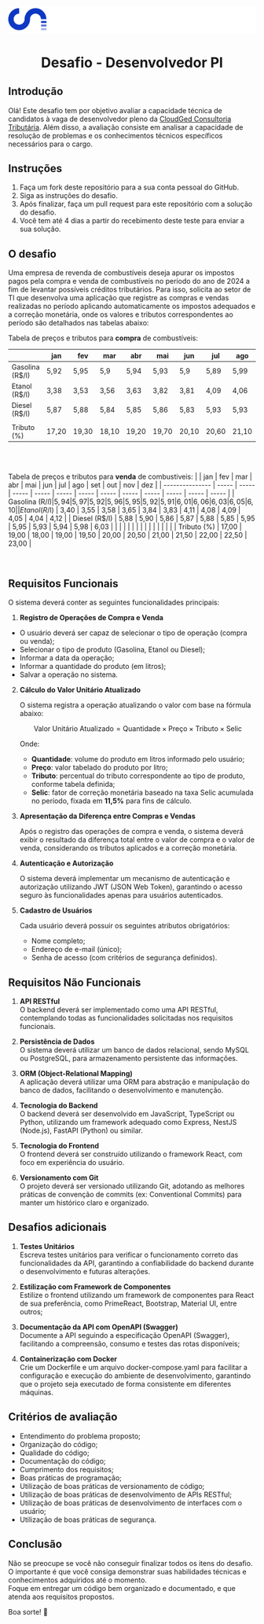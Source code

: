 
[![Logo](logo.png)](www.cloudged.com.br)

<h1 style="text-align: center;">Desafio - Desenvolvedor Pl</h1>

## Introdução

Olá! Este desafio tem por objetivo avaliar a capacidade técnica de candidatos à vaga de desenvolvedor pleno da [CloudGed Consultoria Tributária](www.cloudged.com.br). Além disso, a avaliação consiste em analisar a capacidade de resolução de problemas e os conhecimentos técnicos específicos necessários para o cargo.

## Instruções

1.  Faça um fork deste repositório para a sua conta pessoal do GitHub.
2.  Siga as instruções do desafio.
3.  Após finalizar, faça um pull request para este repositório com a solução do desafio.
4.  Você tem até 4 dias a partir do recebimento deste teste para enviar a sua solução.

## O desafio
Uma empresa de revenda de combustíveis deseja apurar os impostos pagos pela compra e venda de combustíveis no período do ano de 2024 a fim de levantar possíveis créditos tributários. Para isso, solicita ao setor de TI que desenvolva uma aplicação que registre as compras e vendas realizadas no período aplicando automaticamente os impostos adequados e a correção monetária, onde os valores e tributos correspondentes ao período são detalhados nas tabelas abaixo:
</br>

Tabela de preços e tributos para **compra** de combustíveis:

|                 | jan   | fev   | mar   | abr   | mai   | jun   | jul   | ago   | set   | out   | nov   | dez   |
| --------------- | ----- | ----- | ----- | ----- | ----- | ----- | ----- | ----- | ----- | ----- | ----- | ----- |
| Gasolina (R$/l) | 5,92  | 5,95  | 5,9   | 5,94  | 5,93  | 5,9   | 5,89  | 5,99  | 6,04  | 6,01  | 6,03  | 6,08  |
| Etanol (R$/l)   | 3,38  | 3,53  | 3,56  | 3,63  | 3,82  | 3,81  | 4,09  | 4,06  | 4,07  | 4,03  | 4,02  | 4,10  |
| Diesel (R$/l)   | 5,87  | 5,88  | 5,84  | 5,85  | 5,86  | 5,83  | 5,93  | 5,93  | 5,91  | 5,92  | 5,96  | 6,01  |
|                 |       |       |       |       |       |       |       |       |       |       |       |       |
| Tributo (%)     | 17,20 | 19,30 | 18,10 | 19,20 | 19,70 | 20,10 | 20,60 | 21,10 | 21,60 | 22,10 | 22,60 | 23,10 |

</br>
</br>

Tabela de preços e tributos para **venda** de combustiveis:
|                 | jan   | fev   | mar   | abr   | mai   | jun   | jul   | ago   | set   | out   | nov   | dez   |
| --------------- | ----- | ----- | ----- | ----- | ----- | ----- | ----- | ----- | ----- | ----- | ----- | ----- |
| Gasolina (R$/l) | 5,94  | 5,97  | 5,92  | 5,96  | 5,95  | 5,92  | 5,91  | 6,01  | 6,06  | 6,03  | 6,05  | 6,10  |
| Etanol (R$/l)   | 3,40  | 3,55  | 3,58  | 3,65  | 3,84  | 3,83  | 4,11  | 4,08  | 4,09  | 4,05  | 4,04  | 4,12  |
| Diesel (R$/l)   | 5,88  | 5,90  | 5,86  | 5,87  | 5,88  | 5,85  | 5,95  | 5,95  | 5,93  | 5,94  | 5,98  | 6,03  |
|                 |       |       |       |       |       |       |       |       |       |       |       |       |
| Tributo (%)     | 17,00 | 19,00 | 18,00 | 19,00 | 19,50 | 20,00 | 20,50 | 21,00 | 21,50 | 22,00 | 22,50 | 23,00 |

</br>

## Requisitos Funcionais
O sistema deverá conter as seguintes funcionalidades principais:
1. **Registro de Operações de Compra e Venda**

* O usuário deverá ser capaz de selecionar o tipo de operação (compra ou venda);
* Selecionar o tipo de produto (Gasolina, Etanol ou Diesel);
* Informar a data da operação;
* Informar a quantidade do produto (em litros);
* Salvar a operação no sistema.

2. **Cálculo do Valor Unitário Atualizado**

    O sistema registra a operação atualizando o valor com base na fórmula abaixo:

	$$\text{Valor Unitário Atualizado} = \text{Quantidade} \times \text{Preço} \times \text{Tributo} \times \text{Selic}
$$

    Onde:  
    - **Quantidade**: volume do produto em litros informado pelo usuário;  
    - **Preço**: valor tabelado do produto por litro;  
    - **Tributo**: percentual do tributo correspondente ao tipo de produto, conforme tabela definida;  
    - **Selic**: fator de correção monetária baseado na taxa Selic acumulada no período, fixada em **11,5%** para fins de cálculo.  

3. **Apresentação da Diferença entre Compras e Vendas**

    Após o registro das operações de compra e venda, o sistema deverá exibir o resultado da diferença total entre o valor de compra e o valor de venda, considerando os tributos aplicados e a correção monetária.

4. **Autenticação e Autorização** 

    O sistema deverá implementar um mecanismo de autenticação e autorização utilizando JWT (JSON Web Token), garantindo o acesso seguro às funcionalidades apenas para usuários autenticados.


5. **Cadastro de Usuários** 

    Cada usuário deverá possuir os seguintes atributos obrigatórios:
    * Nome completo;
    * Endereço de e-mail (único);
    * Senha de acesso (com critérios de segurança definidos).

## Requisitos Não Funcionais
1. **API RESTful**  
    O backend deverá ser implementado como uma API RESTful, contemplando todas as funcionalidades solicitadas nos requisitos funcionais.


2. **Persistência de Dados**  
    O sistema deverá utilizar um banco de dados relacional, sendo MySQL ou PostgreSQL, para armazenamento persistente das informações.


3. **ORM (Object-Relational Mapping)**  
    A aplicação deverá utilizar uma ORM para abstração e manipulação do banco de dados, facilitando o desenvolvimento e manutenção.


4. **Tecnologia do Backend**  
    O backend deverá ser desenvolvido em JavaScript, TypeScript ou Python, utilizando um framework adequado como Express, NestJS (Node.js), FastAPI (Python) ou similar.


5. **Tecnologia do Frontend**  
    O frontend deverá ser construído utilizando o framework React, com foco em experiência do usuário.


6. **Versionamento com Git**  
    O projeto deverá ser versionado utilizando Git, adotando as melhores práticas de convenção de commits (ex: Conventional Commits) para manter um histórico claro e organizado.

## Desafios adicionais
1. **Testes Unitários**  
    Escreva testes unitários para verificar o funcionamento correto das funcionalidades da API, garantindo a confiabilidade do backend durante o desenvolvimento e futuras alterações.


2. **Estilização com Framework de Componentes**  
    Estilize o frontend utilizando um framework de componentes para React de sua preferência, como PrimeReact, Bootstrap, Material UI, entre outros;

3. **Documentação da API com OpenAPI (Swagger)**  
    Documente a API seguindo a especificação OpenAPI (Swagger), facilitando a compreensão, consumo e testes das rotas disponíveis;


4. **Containerização com Docker**  
    Crie um Dockerfile e um arquivo docker-compose.yaml para facilitar a configuração e execução do ambiente de desenvolvimento, garantindo que o projeto seja executado de forma consistente em diferentes máquinas.

## Critérios de avaliação

-   Entendimento do problema proposto;
-   Organização do código;
-   Qualidade do código;
-   Documentação do código;
-   Cumprimento dos requisitos;
-   Boas práticas de programação;
-   Utilização de boas práticas de versionamento de código;
-   Utilização de boas práticas de desenvolvimento de APIs RESTful;
-   Utilização de boas práticas de desenvolvimento de interfaces com o usuário;
-   Utilização de boas práticas de segurança.


## Conclusão

Não se preocupe se você não conseguir finalizar todos os itens do desafio. O importante é que você consiga demonstrar suas habilidades técnicas e conhecimentos adquiridos até o momento.   
Foque em entregar um código bem organizado e documentado, e que atenda aos requisitos propostos.

Boa sorte! :rocket:
